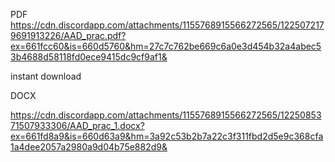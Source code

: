 PDF
https://cdn.discordapp.com/attachments/1155768915566272565/1225072179691913226/AAD_prac.pdf?ex=661fcc60&is=660d5760&hm=27c7c762be669c6a0e3d454b32a4abec53b4688d58118fd0ece9415dc9cf9af1&



instant download

DOCX

https://cdn.discordapp.com/attachments/1155768915566272565/1225085371507933306/AAD_prac_1.docx?ex=661fd8a9&is=660d63a9&hm=3a92c53b2b7a22c3f311fbd2d5e9c368cfa1a4dee2057a2980a9d04b75e882d9&
